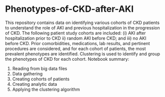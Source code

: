 # Phenotypes-of-CKD-after-AKI
This repository contains data on identifying various cohorts of CKD patients to understand the role of AKI and previous hospitalization in the progression of CKD. The following patient study cohorts are included: (i) AKI after hospitalization prior to CKD ii) random AKI before CKD; and iii) no AKI before CKD. Prior comorbidities, medications, lab results, and pertinent procedures are considered, and for each cohort of patients, the most prevalent phenotypes are identified. Clustering is used to identify and group the phenotypes of CKD for each cohort.
Notebook summary:
1. Reading from big data files
2. Data gathering
3. Creating cohorts of patients
4. Creating analytic data
5. Applying the clustering algorithm
